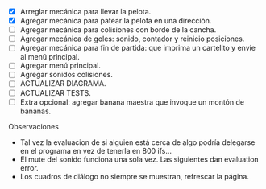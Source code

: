 - [X] Arreglar mecánica para llevar la pelota.
- [X] Agregar mecánica para patear la pelota en una dirección.
- [ ] Agregar mecánica para colisiones con borde de la cancha.
- [ ] Agregar mecánica de goles: sonido, contador y reinicio posiciones.
- [ ] Agregar mecánica para fin de partida: que imprima un cartelito y envíe al menú principal.
- [ ] Agregar menú principal.
- [ ] Agregar sonidos colisiones.
- [ ] ACTUALIZAR DIAGRAMA.
- [ ] ACTUALIZAR TESTS.
- [ ] Extra opcional: agregar banana maestra que invoque un montón de bananas.

Observaciones
- Tal vez la evaluacion de si alguien está cerca de algo podría delegarse en el programa en vez de tenerla en 800 ifs...
- El mute del sonido funciona una sola vez. Las siguientes dan evaluation error.
- Los cuadros de diálogo no siempre se muestran, refrescar la página.

